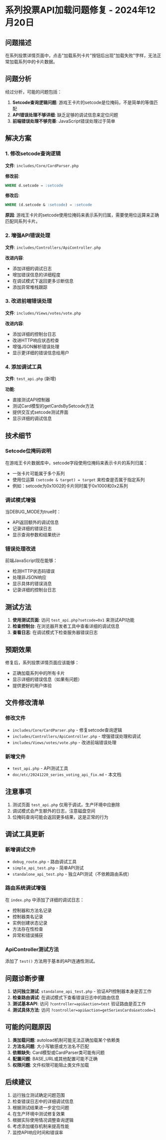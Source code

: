 # 系列投票API加载问题修复 - 2024年12月20日

## 问题描述

在系列投票详情页面中，点击"加载系列卡片"按钮后出现"加载失败"字样，无法正常加载系列中的卡片数据。

## 问题分析

经过分析，可能的问题包括：

1. **Setcode查询逻辑问题**: 游戏王卡片的setcode是位掩码，不是简单的等值匹配
2. **API错误处理不够详细**: 缺乏足够的调试信息来定位问题
3. **前端错误处理不够完善**: JavaScript错误处理过于简单

## 解决方案

### 1. 修改setcode查询逻辑

**文件**: `includes/Core/CardParser.php`

**修改前**:
```sql
WHERE d.setcode = :setcode
```

**修改后**:
```sql
WHERE (d.setcode & :setcode) = :setcode
```

**原因**: 游戏王卡片的setcode使用位掩码来表示系列归属，需要使用位运算来正确匹配同系列卡片。

### 2. 增强API错误处理

**文件**: `includes/Controllers/ApiController.php`

**改进内容**:
- 添加详细的调试日志
- 增加错误信息的详细程度
- 在调试模式下返回更多诊断信息
- 添加异常堆栈跟踪

### 3. 改进前端错误处理

**文件**: `includes/Views/votes/vote.php`

**改进内容**:
- 添加详细的控制台日志
- 改进HTTP响应状态检查
- 增强JSON解析错误处理
- 显示更详细的错误信息给用户

### 4. 添加调试工具

**文件**: `test_api.php` (新增)

**功能**:
- 直接测试API控制器
- 测试Card模型的getCardsBySetcode方法
- 提供交互式setcode测试界面
- 显示详细的调试信息

## 技术细节

### Setcode位掩码说明

在游戏王卡片数据库中，setcode字段使用位掩码来表示卡片的系列归属：

- 一张卡片可能属于多个系列
- 使用位运算 `(setcode & target) = target` 来检查是否属于指定系列
- 例如：setcode为0x1002的卡片同时属于0x1000和0x2系列

### 调试模式增强

当DEBUG_MODE为true时：
- API返回额外的调试信息
- 记录详细的错误日志
- 显示查询参数和结果统计

### 错误处理改进

前端JavaScript现在能够：
- 检测HTTP状态码错误
- 处理非JSON响应
- 显示具体的错误消息
- 记录详细的控制台日志

## 测试方法

1. **使用测试页面**: 访问 `test_api.php?setcode=0x1` 来测试API功能
2. **检查控制台**: 在浏览器开发者工具中查看详细的调试信息
3. **查看日志**: 在调试模式下检查服务器错误日志

## 预期效果

修复后，系列投票详情页面应该能够：
- 正确加载系列中的所有卡片
- 显示详细的错误信息（如果有问题）
- 提供更好的用户体验

## 文件修改清单

### 修改文件
- `includes/Core/CardParser.php` - 修复setcode查询逻辑
- `includes/Controllers/ApiController.php` - 增强错误处理和调试
- `includes/Views/votes/vote.php` - 改进前端错误处理

### 新增文件
- `test_api.php` - API测试工具
- `doc/etc/20241220_series_voting_api_fix.md` - 本文档

## 注意事项

1. 测试页面 `test_api.php` 仅用于调试，生产环境中应删除
2. 调试模式会产生额外的日志，注意磁盘空间
3. 位掩码查询可能会返回更多结果，这是正常的行为

## 调试工具更新

### 新增调试文件
- `debug_route.php` - 路由调试工具
- `simple_api_test.php` - 简单API测试
- `standalone_api_test.php` - 独立API测试（不依赖路由系统）

### 路由系统调试增强
在 `index.php` 中添加了详细的调试日志：
- 控制器和方法名记录
- 控制器类名记录
- 实例创建状态记录
- 方法存在性检查
- 异常和错误捕获

### ApiController测试方法
添加了 `test()` 方法用于基本的API连通性测试。

## 问题诊断步骤

1. **访问独立测试**: `standalone_api_test.php` - 验证API控制器本身是否工作
2. **检查路由调试**: 在调试模式下查看错误日志中的路由信息
3. **测试基本API**: 访问 `?controller=api&action=test` 验证路由是否工作
4. **测试具体方法**: 访问 `?controller=api&action=getSeriesCards&setcode=1`

## 可能的问题原因

1. **类加载问题**: autoload机制可能无法正确加载某个依赖类
2. **方法名问题**: 大小写敏感或方法名不匹配
3. **依赖缺失**: Card模型或CardParser类可能有问题
4. **配置问题**: BASE_URL或其他配置可能不正确
5. **权限问题**: 文件权限可能阻止类文件加载

## 后续建议

1. 运行独立测试确定问题范围
2. 检查错误日志中的详细调试信息
3. 根据测试结果进一步定位问题
4. 在生产环境中测试修复效果
5. 根据实际使用情况调整查询逻辑
6. 考虑添加缓存机制来提高性能
7. 监控API响应时间和错误率

